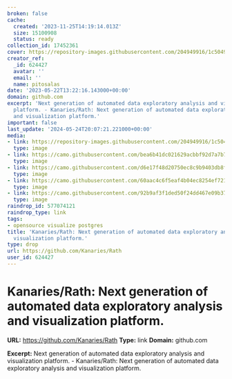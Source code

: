```yaml
---
broken: false
cache:
  created: '2023-11-25T14:19:14.013Z'
  size: 15100908
  status: ready
collection_id: 17452361
cover: https://repository-images.githubusercontent.com/204949916/1c504901-733b-4bf5-b887-9c7fc75397fa
creator_ref:
  _id: 624427
  avatar: ''
  email: ''
  name: pitosalas
date: '2023-05-22T13:22:16.143000+00:00'
domain: github.com
excerpt: 'Next generation of automated data exploratory analysis and visualization
  platform. - Kanaries/Rath: Next generation of automated data exploratory analysis
  and visualization platform.'
important: false
last_update: '2024-05-24T20:07:21.221000+00:00'
media:
- link: https://repository-images.githubusercontent.com/204949916/1c504901-733b-4bf5-b887-9c7fc75397fa
  type: image
- link: https://camo.githubusercontent.com/bea6b41dc021629acbbf92d7a7b7b9da5b623614960bb02b5f952d771705b0e8/68747470733a2f2f646f63732d75732e6f73732d75732d776573742d312e616c6979756e63732e636f6d2f696d616765732f726561646d652f726174682d6d61696e2d62616e6e6572322e706e67
  type: image
- link: https://camo.githubusercontent.com/d6e17f48d20750ec8c9b9403db8f932032f8beca5971dae8a89126d200b2e7b9/68747470733a2f2f646f63732d75732e6f73732d75732d776573742d312e616c6979756e63732e636f6d2f696d616765732f726561646d652f64732d6372656174652e706e67
  type: image
- link: https://camo.githubusercontent.com/60aac4c6f5eaf4b04ec8254ef7216cdd7b8336def0b96eb8128613c426fbe820/68747470733a2f2f646f63732d75732e6f73732d75732d776573742d312e616c6979756e63732e636f6d2f696d616765732f726561646d652f646174612d70726f66696c696e672d726561646d652e676966
  type: image
- link: https://camo.githubusercontent.com/92b9af3f1ded50f24dd467e09b37dea3de27d37731539d96561e084a953d9742/68747470733a2f2f646f63732d75732e6f73732d75732d776573742d312e616c6979756e63732e636f6d2f696d616765732f726561646d652f746578742d7061747465726e2d67656e6572616c2e676966
  type: image
raindrop_id: 577074121
raindrop_type: link
tags:
- opensource visualize postgres
title: 'Kanaries/Rath: Next generation of automated data exploratory analysis and
  visualization platform.'
type: drop
url: https://github.com/Kanaries/Rath
user_id: 624427
---
```


# Kanaries/Rath: Next generation of automated data exploratory analysis and visualization platform.

**URL:** https://github.com/Kanaries/Rath
**Type:** link
**Domain:** github.com

**Excerpt:** Next generation of automated data exploratory analysis and visualization platform. - Kanaries/Rath: Next generation of automated data exploratory analysis and visualization platform.
